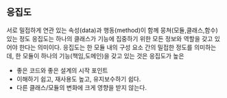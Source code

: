 ## 응집도

서로 밀접하게 연관 있는 속성(data)과 행동(method)이 함께 뭉쳐(모듈,클래스,함수)있는 정도
응집도는 하나의 클래스가 기능에 집중하기 위한 모든 정보와 역할을 갖고 있어야 한다는 의미이다.
응집도는 한 모듈 내의 구성 요소 간의 밀접한 정도를 의미하는데, 한 모듈이 하나의 기능(책임,도메인)을 갖고 있는 것은 응집도가 높은

- 좋은 코드와 좋은 설계의 시작 포인트
- 이해하기 쉽고, 재사용도 높고, 유지보수하기 쉽다.
- 다른 클래스/모듈의 변화에 크게 영향을 받지 않는다.